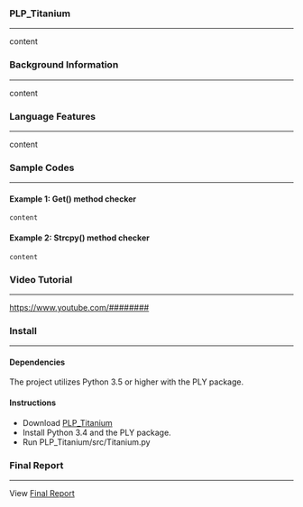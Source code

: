 ### **PLP_Titanium**
---
content

### **Background Information**
---
content

### **Language Features**
---
content

### **Sample Codes**
---
#### Example 1: Get() method checker
```
content
```
#### Example 2: Strcpy() method checker
```
content
```

### **Video Tutorial**
---
https://www.youtube.com/########

### **Install**
---
#### Dependencies
The project utilizes Python 3.5 or higher with the PLY package.

#### Instructions
* Download <a href="https://github.com/kensybernadeau/PLP_Titanium/archive/master.zip"> PLP_Titanium </a>
* Install Python 3.4 and the PLY package.
* Run PLP_Titanium/src/Titanium.py

### **Final Report**
---
View <a href="https://#####"> Final Report </a>